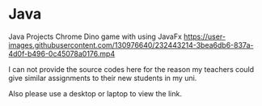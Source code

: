 # Java
Java Projects
Chrome Dino game with using JavaFx
https://user-images.githubusercontent.com/130976640/232443214-3bea6db6-837a-4d0f-b496-0c45078a0176.mp4

I can not provide the source codes here for the reason my teachers could give similar assignments to their new students in my uni.

Also please use a desktop or laptop to view the link.
